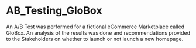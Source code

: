 # AB_Testing_GloBox
An A/B Test was performed for a fictional eCommerce Marketplace called GloBox. An analysis of the results was done and recommendations provided to the Stakeholders on whether to launch or not launch a new homepage.
